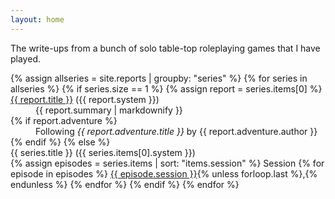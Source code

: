 ```yaml
---
layout: home
---
```


The write-ups from a bunch of solo table-top roleplaying games that I have played.

<dl>
{% assign allseries = site.reports | groupby: "series" %}
{% for series in allseries %}
  {% if series.size == 1 %}
    {% assign report = series.items[0] %}
    <dt>
      <a href="{{ report.url | relative_url }}">{{ report.title }}</a> ({{ report.system }})
    </dt>
    <dd>{{ report.summary | markdownify }}</dd>
    {% if report.adventure %}
      <dd>Following <i>{{ report.adventure.title }}</i> by {{ report.adventure.author }}</dd>
    {% endif %}
  {% else %}
    <dt>{{ series.title }} ({{ series.items[0].system }})</dt>
    {% assign episodes = series.items | sort: "items.session" %}
    Session 
    {% for episode in episodes %}
      <a href="{{ episode.url | relative_url }}">{{ episode.session }}</a>{% unless forloop.last %},{% endunless %}
    {% endfor %}
  {% endif %}
{% endfor %}
</dl>
